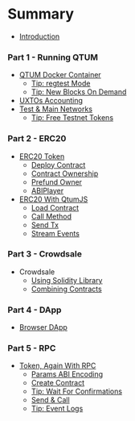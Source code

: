 # Summary

* [Introduction](README.md)

### Part 1 - Running QTUM

* [QTUM Docker Container](part1/qtum-docker.md)
  * [Tip: regtest Mode](part1/qtum-docker.md#running-regtest-mode)
  * [Tip: New Blocks On Demand](part1/qtum-docker.md#new-blocks-on-demand)
* [UXTOs Accounting](part1/uxtos-balances.md)
* [Test & Main Networks](part1/networks.md)
  * [Tip: Free Testnet Tokens](part1/networks.md#getting-testnet-tokens)

### Part 2 - ERC20

* [ERC20 Token](part2/erc20-token.md)
  * [Deploy Contract](part2/erc20-token.md#deploy-contract)
  * [Contract Ownership](part2/erc20-token.md#the-owner-uxto-address)
  * [Prefund Owner](part2/erc20-token.md#prefunding-the-owner-address)
  * [ABIPlayer](part2/erc20-token.md#using-abiplayer)
* [ERC20 With QtumJS](part2/erc20-js.md)
  * [Load Contract](./part2/erc20-js.md#getting-the-total-supply)
  * [Call Method](./part2/erc20-js.md#calling-a-read-only-method)
  * [Send Tx](./part2/erc20-js.md#mint-tokens-with-send)
  * [Stream Events](./part2/erc20-js.md#observing-contract-events)


### Part 3 - Crowdsale

* Crowdsale
  * [Using Solidity Library]()
  * [Combining Contracts]()

### Part 4 - DApp

* [Browser DApp]()

### Part 5 - RPC

* [Token, Again With RPC]()
  * [Params ABI Encoding]()
  * [Create Contract]()
  * [Tip: Wait For Confirmations]()
  * [Send & Call]()
  * [Tip: Event Logs]()
